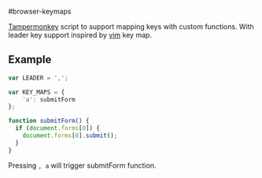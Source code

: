 #browser-keymaps

[Tampermonkey](https://chrome.google.com/webstore/detail/tampermonkey/dhdgffkkebhmkfjojejmpbldmpobfkfo) script to support mapping keys with custom functions.
With leader key support inspired by [vim](http://www.vim.org/) key map.

## Example

```js
var LEADER = ',';

var KEY_MAPS = {
    'a': submitForm
};

function submitForm() {
  if (document.forms[0]) {
    document.forms[0].submit();
  }
}
```

Pressing `, a` will trigger submitForm function.
